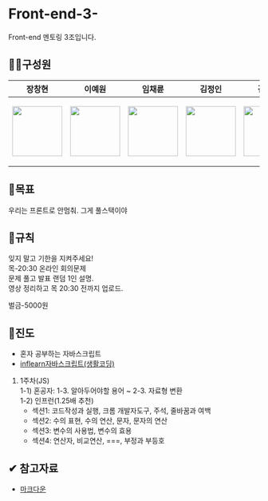 # Front-end-3-
Front-end 멘토링 3조입니다.

## 🧑‍💻구성원
|                                                              장창현                                                               |                                                               이예원                                                               |                                                              임채륜                                                              |김정인|김세림|
|:------------------------------------------------------------------------------------------------------------------------------:|:-------------------------------------------------------------------------------------------------------------------------------:|:-----------------------------------------------------------------------------------------------------------------------------:|:---:|:---:|
|<p><a href="https://github.com/changhyun-jang"> <img src="https://avatars.githubusercontent.com/u/86968048?s=400&u=e8cdd18230094558a6014cab99c580b14b5d310f&v=4" width="100"></a></p>|<p><a href="https://github.com/leeye-won"> <img src="https://avatars.githubusercontent.com/u/86968048?s=400&u=e8cdd18230094558a6014cab99c580b14b5d310f&v=4" width="100"></a></p>|<p><a href="https://github.com/PBEM22"> <img src="https://avatars.githubusercontent.com/u/86968048?s=400&u=e8cdd18230094558a6014cab99c580b14b5d310f&v=4" width="100"></a></p>|<p><a href="https://github.com/jynkim04"> <img src="https://avatars.githubusercontent.com/u/86968048?s=400&u=e8cdd18230094558a6014cab99c580b14b5d310f&v=4" width="100"></a></p>|<p><a href="https://github.com/threefoots"> <img src="https://avatars.githubusercontent.com/u/86968048?s=400&u=e8cdd18230094558a6014cab99c580b14b5d310f&v=4" width="100"></a></p>|

## 👊목표
우리는 프론트로 안멈춰. 그게 풀스택이야

## 🙏규칙
잊지 말고 기한을 지켜주세요!   
목-20:30 온라인 회의문제   
문제 풀고 발표 랜덤 1인 설명.      
영상 정리하고 목 20:30 전까지 업로드.      

벌금-5000원   

## 📘진도
- 혼자 공부하는 자바스크립트
- [inflearn자바스크립트(생활코딩)](https://www.inflearn.com/course/%EC%A7%80%EB%B0%94%EC%8A%A4%ED%81%AC%EB%A6%BD%ED%8A%B8-%EC%96%B8%EC%96%B4-%EA%B8%B0%EB%B3%B8#curriculum)   

 1. 1주차(JS)   
  1-1) 혼공자: 1-3. 알아두어야할 용어 ~ 2-3. 자료형 변환   
  1-2) 인프런(1.25배 추천)   
    - 섹션1: 코드작성과 실행, 크롬 개발자도구, 주석, 줄바꿈과 여백
    - 섹션2: 수의 표현, 수의 연산, 문자, 문자의 연산
    - 섹션3: 변수의 사용법, 변수의 효용
    - 섹션4: 연산자, 비교연산, ===, 부정과 부등호
    
## ✔ 참고자료
- [마크다운](https://gist.github.com/ihoneymon/652be052a0727ad59601)
